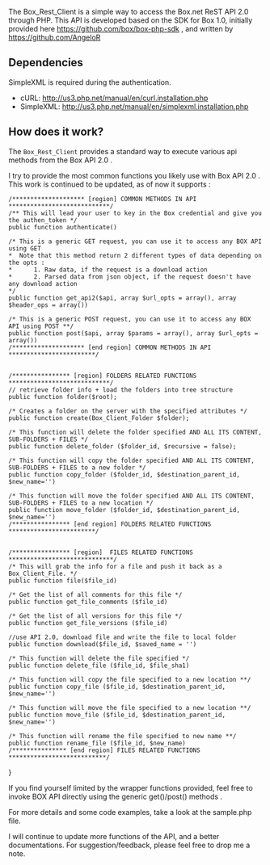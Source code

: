 The Box_Rest_Client is a simple way to access the Box.net ReST API 2.0 through PHP. 
This API is developed based on the SDK for Box 1.0,
initially provided here https://github.com/box/box-php-sdk , and written by
https://github.com/AngeloR

## Dependencies
SimpleXML is required during the authentication. 

- cURL: http://us3.php.net/manual/en/curl.installation.php 
- SimpleXML: http://us3.php.net/manual/en/simplexml.installation.php


## How does it work?
The `Box_Rest_Client` provides a standard way to execute various api methods from 
the Box API 2.0 .

I try to provide the most common functions you likely use with Box API 2.0 .
This work is continued to be updated, as of now it supports :
		
	/******************** [region] COMMON METHODS IN API ****************************/
	/** This will lead your user to key in the Box credential and give you the authen_token */
	public function authenticate()	
		
	/* This is a generic GET request, you can use it to access any BOX API using GET
	*  Note that this method return 2 different types of data depending on the opts :
	*      1. Raw data, if the request is a download action
	*      2. Parsed data from json object, if the request doesn't have any download action
	*/
	public function get_api2($api, array $url_opts = array(), array $header_ops = array()) 
	
	/* This is a generic POST request, you can use it to access any BOX API using POST **/
	public function post($api, array $params = array(), array $url_opts = array())
	/******************** [end region] COMMON METHODS IN API ************************/
	
	
	/**************** [region] FOLDERS RELATED FUNCTIONS ****************************/
	// retrieve folder info + load the folders into tree structure
	public function folder($root);
	
	/* Creates a folder on the server with the specified attributes */
	public function create(Box_Client_Folder $folder);
	
	/* This function will delete the folder specified AND ALL ITS CONTENT, SUB-FOLDERS + FILES */
	public function delete_folder ($folder_id, $recursive = false);
	
	/* This function will copy the folder specified AND ALL ITS CONTENT, SUB-FOLDERS + FILES to a new folder */
	public function copy_folder ($folder_id, $destination_parent_id, $new_name='')

	/* This function will move the folder specified AND ALL ITS CONTENT, SUB-FOLDERS + FILES to a new location */
	public function move_folder ($folder_id, $destination_parent_id, $new_name='')
	/**************** [end region] FOLDERS RELATED FUNCTIONS ************************/
	
	
	/**************** [region]  FILES RELATED FUNCTIONS *****************************/
	/* This will grab the info for a file and push it back as a Box_Client_File. */
	public function file($file_id)
	
	/* Get the list of all comments for this file */
	public function get_file_comments ($file_id)
	
	/* Get the list of all versions for this file */
	public function get_file_versions ($file_id)

	//use API 2.0, download file and write the file to local folder
	public function download($file_id, $saved_name = '')
	
	/* This function will delete the file specified */
	public function delete_file ($file_id, $file_sha1)
	
	/* This function will copy the file specified to a new location **/
	public function copy_file ($file_id, $destination_parent_id, $new_name='')
	
	/* This function will move the file specified to a new location **/
	public function move_file ($file_id, $destination_parent_id, $new_name='')
	
	/* This function will rename the file specified to new name **/
	public function rename_file ($file_id, $new_name)
	/*************** [end region] FILES RELATED FUNCTIONS ***************************/
}

If you find yourself limited by the wrapper functions provided, feel free to invoke BOX API
directly using the  generic get()/post() methods .

For more details and some code examples, take a look at the sample.php file. 

I will continue to update more functions of the API, and a better documentations.
For suggestion/feedback, please feel free to drop me a note.